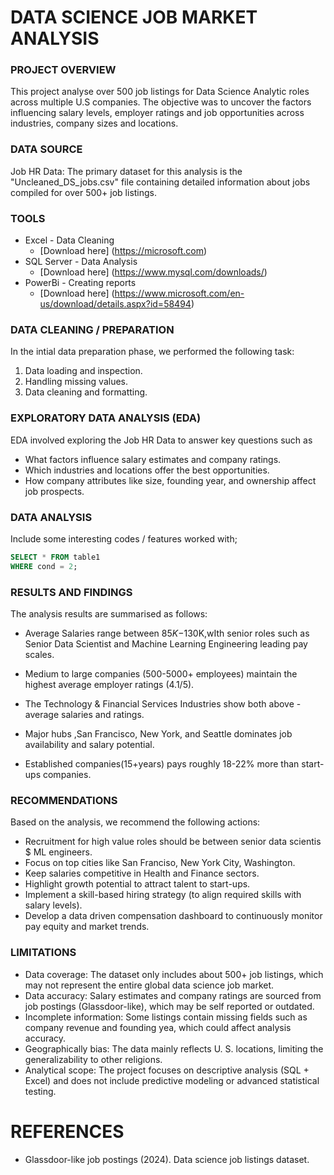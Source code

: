 # DATA SCIENCE JOB MARKET ANALYSIS

### PROJECT OVERVIEW

This project analyse over 500 job listings for Data Science Analytic roles across multiple U.S companies. The objective was to uncover the factors influencing salary levels, employer ratings and job opportunities across industries, company sizes and locations.

### DATA SOURCE

 Job HR Data: The primary dataset for this analysis is the "Uncleaned_DS_jobs.csv" file containing detailed information about jobs compiled for over 500+ job listings.

### TOOLS

 - Excel - Data Cleaning
    - [Download here] (https://microsoft.com)
 - SQL Server -  Data Analysis
    - [Download here] (https://www.mysql.com/downloads/)
 - PowerBi - Creating reports
    - [Download here] (https://www.microsoft.com/en-us/download/details.aspx?id=58494)

### DATA CLEANING / PREPARATION

In the intial data preparation phase, we performed the following task:
1. Data loading and inspection.
2. Handling missing values.
3. Data cleaning and formatting.

### EXPLORATORY DATA ANALYSIS (EDA)

EDA involved exploring the Job HR Data to answer key questions such as 
- What factors influence salary estimates and company ratings. 
- Which industries and locations offer the best opportunities.
- How company attributes like size, founding year, and ownership affect job prospects.

### DATA ANALYSIS

Include some interesting codes / features worked with;

```sql
SELECT * FROM table1
WHERE cond = 2;
```

### RESULTS AND FINDINGS

The analysis results are summarised as follows:
- Average Salaries range between $85K-$130K,wIth senior roles such as Senior Data Scientist and Machine Learning Engineering  leading pay scales.

- Medium to large companies (500-5000+ employees) maintain the highest average employer ratings (4.1/5).

- The Technology & Financial Services Industries show both above -average salaries and ratings.

- Major hubs ,San Francisco, New York, and Seattle  dominates job availability and salary potential.

- Established companies(15+years) pays roughly 18-22% more than start-ups companies.


### RECOMMENDATIONS
Based on the analysis, we recommend the following actions:
- Recruitment for high value roles should be between senior data scientis $ ML engineers.
- Focus on top cities like San Franciso, New York City, Washington.
- Keep salaries competitive in Health and Finance sectors.
- Highlight growth potential to attract talent to start-ups.
- Implement a skill-based hiring strategy (to align required skills with salary levels).
- Develop a data driven compensation dashboard to continuously monitor pay equity and market trends.


### LIMITATIONS

- Data coverage: The dataset only includes about 500+ job listings, which may not represent the entire global data science job market.
- Data accuracy: Salary estimates and company ratings are sourced from job postings (Glassdoor-like), which may be self reported or outdated.
- Incomplete information: Some listings contain missing fields such as company revenue and founding yea, which could affect analysis accuracy.
- Geographically bias: The data mainly reflects U. S. locations, limiting the generalizability to other religions.
- Analytical scope: The project focuses on descriptive analysis (SQL + Excel) and does not include predictive modeling or advanced statistical testing.
  
# REFERENCES

- Glassdoor-like job postings (2024). Data science job listings dataset.
  
